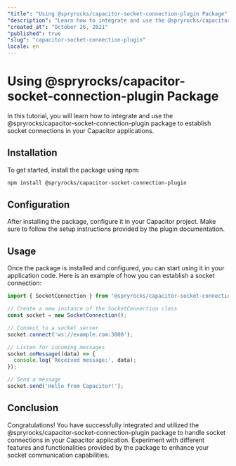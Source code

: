 ```yaml
---
"title": "Using @spryrocks/capacitor-socket-connection-plugin Package"
"description": "Learn how to integrate and use the @spryrocks/capacitor-socket-connection-plugin package for socket connections in your Capacitor applications."
"created_at": "October 26, 2021"
"published": true
"slug": "capacitor-socket-connection-plugin"
locale: en
---
```


# Using @spryrocks/capacitor-socket-connection-plugin Package

In this tutorial, you will learn how to integrate and use the @spryrocks/capacitor-socket-connection-plugin package to establish socket connections in your Capacitor applications.

## Installation

To get started, install the package using npm:

```bash
npm install @spryrocks/capacitor-socket-connection-plugin
```

## Configuration

After installing the package, configure it in your Capacitor project. Make sure to follow the setup instructions provided by the plugin documentation.

## Usage

Once the package is installed and configured, you can start using it in your application code. Here is an example of how you can establish a socket connection:

```typescript
import { SocketConnection } from '@spryrocks/capacitor-socket-connection-plugin';

// Create a new instance of the SocketConnection class
const socket = new SocketConnection();

// Connect to a socket server
socket.connect('ws://example.com:3000');

// Listen for incoming messages
socket.onMessage((data) => {
  console.log('Received message:', data);
});

// Send a message
socket.send('Hello from Capacitor!');
```

## Conclusion

Congratulations! You have successfully integrated and utilized the @spryrocks/capacitor-socket-connection-plugin package to handle socket connections in your Capacitor application. Experiment with different features and functionalities provided by the package to enhance your socket communication capabilities.
